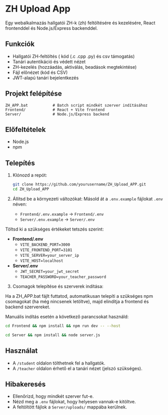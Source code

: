 # ZH Upload App

Egy webalkalmazás hallgatói ZH-k (zh) feltöltésére és kezelésére, React frontenddel és Node.js/Express backenddel.

## Funkciók

- Hallgatói ZH-feltöltés ( kód (.c .cpp .py) és csv támogatás)
- Tanári autentikáció és védett nézet
- ZH-kezelés (hozzáadás, aktiválás, beadások megtekintése)
- Fájl előnézet (kód és CSV)
- JWT-alapú tanári bejelentkezés

## Projekt felépítése

```
ZH_APP.bat           # Batch script mindkét szerver indításához
Frontend/            # React + Vite frontend
Server/              # Node.js/Express backend
```

## Előfeltételek

- Node.js
- npm

## Telepítés

1. Klónozd a repót:
   ```sh
   git clone https://github.com/yourusername/ZH_Upload_APP.git
   cd ZH_Upload_APP
   ```

2. Állítsd be a környezeti változókat:
 Másold át a `.env.example` fájlokat `.env` néven:
    - `Frontend/.env.example` → `Frontend/.env`
    - `Server/.env.example` → `Server/.env`
 
 Töltsd ki a szükséges értékeket tetszés szerint:

- **Frontend/.env**
  - `VITE_BACKEND_PORT=3000`
  - `VITE_FRONTEND_PORT=3101`
  - `VITE_SERVER=your_server_ip`
  - `VITE_HOST=localhost`
- **Server/.env**
  - `JWT_SECRET=your_jwt_secret`
  - `TEACHER_PASSWORD=your_teacher_password`

3. Csomagok telepítése és szerverek indítása:
   
 Ha a ZH_APP.bat fájlt futtatod, automatikusan telepíti a szükséges npm csomagokat (ha még nincsenek letöltve), majd elindítja a frontend és backend szervereket. 

 Manuális indítás esetén a következő parancsokat használd:
   ```sh
 cd Frontend && npm install && npm run dev -- --host
   ```
  ```sh
 cd Server && npm install && node server.js
   ```

## Használat

- A `/student` oldalon tölthetnek fel a hallgatók.
- A `/teacher` oldalon érhető el a tanári nézet (jelszó szükséges).


## Hibakeresés

- Ellenőrizd, hogy mindkét szerver fut-e.
- Nézd meg a `.env` fájlokat, hogy helyesen vannak-e kitöltve.
- A feltöltött fájlok a `Server/uploads/` mappába kerülnek.
